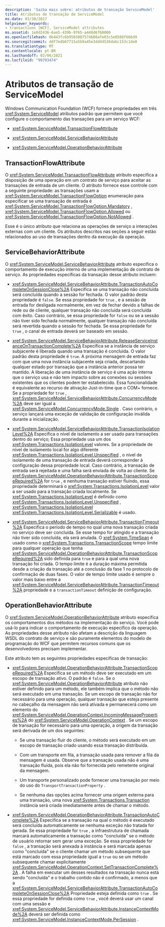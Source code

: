 ```yaml
---
description: 'Saiba mais sobre: atributos de transação ServiceModel'
title: Atributos de transação de ServiceModel
ms.date: 03/30/2017
helpviewer_keywords:
- transactions [WCF], ServiceModel attributes
ms.assetid: 1e0d2436-6ae5-439b-9765-a448d6f60000
ms.openlocfilehash: 0b443fc6b9503007574608afe03c5e0508f666d9
ms.sourcegitcommit: ddf7edb67715a5b9a45e3dd44536dabc153c1de0
ms.translationtype: MT
ms.contentlocale: pt-BR
ms.lasthandoff: 02/06/2021
ms.locfileid: "99793474"
---
```

# <a name="servicemodel-transaction-attributes"></a>Atributos de transação de ServiceModel

Windows Communication Foundation (WCF) fornece propriedades em três <xref:System.ServiceModel> atributos padrão que permitem que você configure o comportamento das transações para um serviço WCF:

- <xref:System.ServiceModel.TransactionFlowAttribute>

- <xref:System.ServiceModel.ServiceBehaviorAttribute>

- <xref:System.ServiceModel.OperationBehaviorAttribute>

## <a name="transactionflowattribute"></a>TransactionFlowAttribute

O <xref:System.ServiceModel.TransactionFlowAttribute> atributo especifica a disposição de uma operação em um contrato de serviço para aceitar as transações de entrada de um cliente. O atributo fornece esse controle com a seguinte propriedade: as transações usam a <xref:System.ServiceModel.TransactionFlowOption> enumeração para especificar se uma transação de entrada é <xref:System.ServiceModel.TransactionFlowOption.Mandatory> , <xref:System.ServiceModel.TransactionFlowOption.Allowed> ou <xref:System.ServiceModel.TransactionFlowOption.NotAllowed> .

Esse é o único atributo que relaciona as operações de serviço a interações externas com um cliente. Os atributos descritos nas seções a seguir estão relacionados ao uso de transações dentro da execução da operação.

## <a name="servicebehaviorattribute"></a>ServiceBehaviorAttribute

O <xref:System.ServiceModel.ServiceBehaviorAttribute> atributo especifica o comportamento de execução interno de uma implementação de contrato de serviço. As propriedades específicas da transação desse atributo incluem:

- <xref:System.ServiceModel.ServiceBehaviorAttribute.TransactionAutoCompleteOnSessionClose%2A> Especifica se uma transação não concluída será concluída quando a sessão for fechada. O valor padrão desta propriedade é `false`. Se essa propriedade for `true` , e a sessão de entrada for desligada normalmente, em vez de fechar devido a falhas de rede ou de cliente, qualquer transação não concluída será concluída com êxito. Caso contrário, se essa propriedade for `false` ou se a sessão não tiver sido fechada normalmente, qualquer transação não concluída será revertida quando a sessão for fechada. Se essa propriedade for `true` , o canal de entrada deverá ser baseado em sessão.

- <xref:System.ServiceModel.ServiceBehaviorAttribute.ReleaseServiceInstanceOnTransactionComplete%2A> Especifica se a instância de serviço subjacente é liberada quando uma transação é concluída. O valor padrão desta propriedade é `true`. A próxima mensagem de entrada faz com que uma nova instância subjacente seja criada, descartando qualquer estado por transação que a instância anterior possa ter mantido. A liberação de uma instância de serviço é uma ação interna que o serviço usa e não tem impacto sobre as conexões ou sessões existentes que os clientes podem ter estabelecido. Essa funcionalidade é equivalente ao recurso de ativação Just-in-time que o COM+ fornece. Se a propriedade for `true` , <xref:System.ServiceModel.ServiceBehaviorAttribute.ConcurrencyMode%2A> deve ser igual a <xref:System.ServiceModel.ConcurrencyMode.Single> . Caso contrário, o serviço lançará uma exceção de validação de configuração inválida durante a inicialização.

- <xref:System.ServiceModel.ServiceBehaviorAttribute.TransactionIsolationLevel%2A> Especifica o nível de isolamento a ser usado para transações dentro do serviço; Essa propriedade usa um dos <xref:System.Transactions.IsolationLevel> valores. Se a propriedade de nível de isolamento local for algo diferente <xref:System.Transactions.IsolationLevel.Unspecified> , o nível de isolamento de uma transação de entrada deverá corresponder à configuração dessa propriedade local. Caso contrário, a transação de entrada será rejeitada e uma falha será enviada de volta ao cliente. Se <xref:System.ServiceModel.OperationBehaviorAttribute.TransactionScopeRequired%2A> for `true` , e nenhuma transação estiver fluindo, essa propriedade determinará o <xref:System.Transactions.IsolationLevel> valor a ser usado para a transação criada localmente. Se <xref:System.Transactions.IsolationLevel> é definido como <xref:System.Transactions.IsolationLevel.Unspecified> , <xref:System.Transactions.IsolationLevel> <xref:System.Transactions.IsolationLevel.Serializable> é usado.

- <xref:System.ServiceModel.ServiceBehaviorAttribute.TransactionTimeout%2A> Especifica o período de tempo no qual uma nova transação criada no serviço deve ser concluída. Se esse tempo for atingido e a transação não tiver sido concluída, ela será anulada. O <xref:System.TimeSpan> é usado como o <xref:System.Transactions.TransactionScope> tempo limite para qualquer operação que tenha <xref:System.ServiceModel.OperationBehaviorAttribute.TransactionScopeRequired%2A> sido definida para `true` e para a qual uma nova transação foi criada. O tempo limite é a duração máxima permitida desde a criação da transação até a conclusão da fase 1 no protocolo de confirmação de duas fases. O valor de tempo limite usado é sempre o valor mais baixo entre a <xref:System.ServiceModel.ServiceBehaviorAttribute.TransactionTimeout%2A> propriedade e a `transactionTimeout` definição de configuração.

## <a name="operationbehaviorattribute"></a>OperationBehaviorAttribute

O <xref:System.ServiceModel.OperationBehaviorAttribute> atributo especifica os comportamentos dos métodos na implementação do serviço. Você pode usá-lo para indicar o comportamento de execução específico da operação. As propriedades desse atributo não afetam a descrição da linguagem WSDL do contrato de serviço e são puramente elementos do modelo de programação do WCF que permitem recursos comuns que os desenvolvedores precisam implementar.

Este atributo tem as seguintes propriedades específicas de transação:

- <xref:System.ServiceModel.OperationBehaviorAttribute.TransactionScopeRequired%2A> Especifica se um método deve ser executado em um escopo de transação ativo. O padrão é `false`. Se o <xref:System.ServiceModel.OperationBehaviorAttribute> atributo não estiver definido para um método, ele também implica que o método não será executado em uma transação. Se um escopo de transação não for necessário para uma operação, qualquer transação que esteja presente no cabeçalho da mensagem não será ativada e permanecerá como um elemento do <xref:System.ServiceModel.OperationContext.IncomingMessageProperties%2A> do <xref:System.ServiceModel.OperationContext> . Se um escopo de transação for necessário para uma operação, a origem da transação será derivada de um dos seguintes:

  - Se uma transação fluir do cliente, o método será executado em um escopo de transação criado usando essa transação distribuída.

  - Com um transporte em fila, a transação usada para remover a fila da mensagem é usada. Observe que a transação usada não é uma transação fluida, pois ela não foi fornecida pelo remetente original da mensagem.

  - Um transporte personalizado pode fornecer uma transação por meio do uso do `TransportTransactionProperty` .

  - Se nenhuma das opções acima fornecer uma origem externa para uma transação, uma nova <xref:System.Transactions.Transaction> instância será criada imediatamente antes de chamar o método.

- <xref:System.ServiceModel.OperationBehaviorAttribute.TransactionAutoComplete%2A> Especifica se a transação na qual o método é executado será concluída automaticamente se nenhuma exceção não tratada for gerada. Se essa propriedade for `true` , a infraestrutura de chamada marcará automaticamente a transação como "concluída" se o método de usuário retornar sem gerar uma exceção. Se essa propriedade for `false` , a transação será anexada à instância e será marcada apenas como "concluída" se o cliente chamar um método subsequente que está marcado com essa propriedade igual a `true` ou se um método subsequente chamar explicitamente <xref:System.ServiceModel.OperationContext.SetTransactionComplete%2A> . A falha em executar um desses resultados na transação nunca está sendo "concluída" e o trabalho contido não é confirmado, a menos que a <xref:System.ServiceModel.ServiceBehaviorAttribute.TransactionAutoCompleteOnSessionClose%2A> Propriedade esteja definida como `true` . Se essa propriedade for definida como `true` , você deverá usar um canal com uma sessão e <xref:System.ServiceModel.ServiceBehaviorAttribute.InstanceContextMode%2A> deverá ser definida como <xref:System.ServiceModel.InstanceContextMode.PerSession> .
